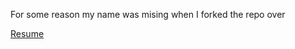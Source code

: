 For some reason my name was mising when I forked the repo over

[Resume](https://drive.google.com/open?id=0B5BvFxgO41lydXZXSU91R0QtbXc)
